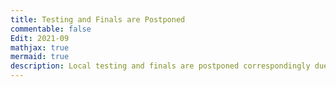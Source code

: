 ```yaml
---
title: Testing and Finals are Postponed
commentable: false
Edit: 2021-09
mathjax: true
mermaid: true
description: Local testing and finals are postponed correspondingly due to ongoing pandemic.
---
```


